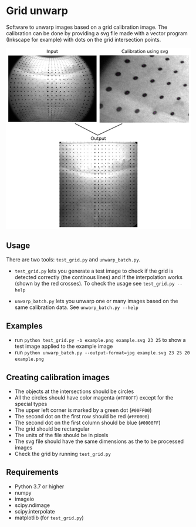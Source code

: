# Grid unwarp #
Software to unwarp images based on a grid calibration image. The calibration can be done by providing a svg file made with a vector program (Inkscape for example) with dots on the grid intersection points.

![alt text](demonstration.png "demonstration")

## Usage ##
There are two tools: `test_grid.py` and `unwarp_batch.py`. 

* `test_grid.py` lets you generate a  test image to check if the grid is detected correctly (the continous lines) and if the interpolation works (shown by the red crosses). To check the usage see `test_grid.py --help` 

* `unwarp_batch.py` lets you unwarp one or many images based on the same calibration data. See `unwarp_batch.py --help`

## Examples ##
- run `python test_grid.py -b example.png example.svg 23 25` to show a test image applied to the example image
- run `python unwarp_batch.py --output-format=jpg example.svg 23 25 20 example.png`


## Creating calibration images ##
- The objects at the intersections should be circles
- All the circles should have color magenta (`#FF00FF`) except for the special types
- The upper left corner is marked by a green dot (`#00FF00`)
- The second dot on the first row should be red (`#FF0000`)
- The second dot on the first column should be blue (`#0000FF`)
- The grid should be rectangular
- The units of the file should be in pixels
- The svg file should have the same dimensions as the to be processed images
- Check the grid by running `test_grid.py`


## Requirements
- Python 3.7 or higher
- numpy
- imageio
- scipy.ndimage
- scipy.interpolate
- matplotlib (for `test_grid.py`)
